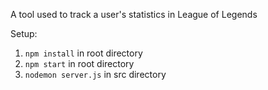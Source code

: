 A tool used to track a user's statistics in League of Legends

Setup:
1. `npm install` in root directory
2. `npm start` in root directory
3. `nodemon server.js` in src directory